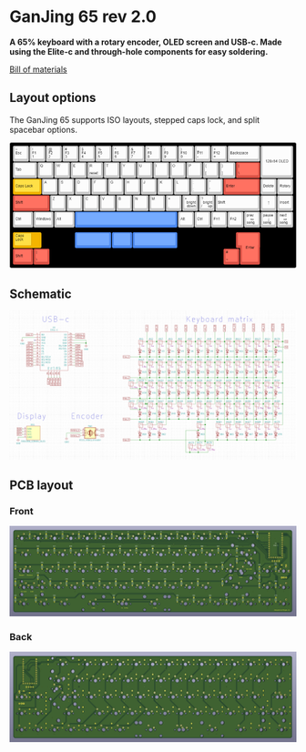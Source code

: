 # GanJing 65 rev 2.0
**A 65% keyboard with a rotary encoder, OLED screen and USB-c. Made using the Elite-c and through-hole components for easy soldering.**

[Bill of materials](https://octopart.com/bom-tool/HPiXAxIx)

## Layout options
The GanJing 65 supports ISO layouts, stepped caps lock, and split spacebar options.

![GanJing-65-2.0](./Images/GanJing_65_rev_2.0_layout.png)
## Schematic

![](./Images/GanJing_65_rev_2.0_schematic.png)
## PCB layout
### Front
![](./Images/GanJing_65_rev_2.0_PCB_front.png)

### Back
![](./Images/GanJing_65_rev_2.0_PCB_back.png)
